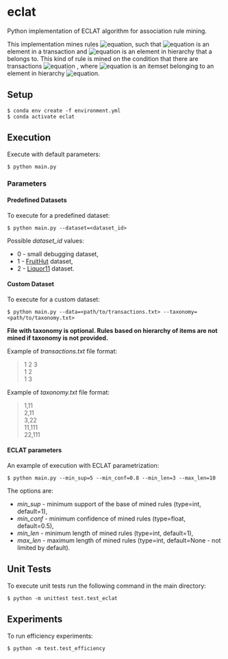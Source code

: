 # eclat
Python implementation of ECLAT algorithm for association rule mining.

This implementation mines rules ![equation](https://latex.codecogs.com/svg.image?{\color{Emerald}a&space;\to&space;Ah}), such that
![equation](https://latex.codecogs.com/svg.image?{\color{Emerald}a}) is an element in a transaction and
![equation](https://latex.codecogs.com/svg.image?{\color{Emerald}Ah}) is an element in hierarchy that a belongs to.
This kind of rule is mined on the condition that there are transactions
![equation](https://latex.codecogs.com/svg.image?{\color{Emerald}t&space;:&space;t&space;\supset&space;(a,b),&space;&space;&space;a&space;\in&space;E(Ah),&space;&space;&space;b&space;\in&space;E(Ah)})
, where ![equation](https://latex.codecogs.com/svg.image?{\color{Emerald}E(y)}) is an itemset belonging to an element in hierarchy
![equation](https://latex.codecogs.com/svg.image?{\color{Emerald}y}).

## Setup
```shell
$ conda env create -f environment.yml
$ conda activate eclat
```

## Execution
Execute with default parameters:
```shell
$ python main.py
```

### Parameters

#### Predefined Datasets
To execute for a predefined dataset:
```shell
$ python main.py --dataset=<dataset_id>
```
Possible _dataset_id_ values:
* 0 - small debugging dataset,
* 1 - [FruitHut](http://www.philippe-fournier-viger.com/spmf/datasets/fruithut_original.txt) dataset,
* 2 - [Liquor11](http://www.philippe-fournier-viger.com/spmf/liquor_11frequent.txt) dataset.

#### Custom Dataset
To execute for a custom dataset:
```shell
$ python main.py --data=<path/to/transactions.txt> --taxonomy=<path/to/taxonomy.txt>
```
**File with taxonomy is optional. Rules based on hierarchy of items are not mined if taxonomy is not provided.**

Example of _transactions.txt_ file format:
> 1 2 3  
> 1 2  
> 1 3

Example of _taxonomy.txt_ file format:
> 1,11  
> 2,11  
> 3,22  
> 11,111  
> 22,111

#### ECLAT parameters
An example of execution with ECLAT parametrization:
```shell
$ python main.py --min_sup=5 --min_conf=0.8 --min_len=3 --max_len=10
```
The options are:
* _min_sup_ - minimum support of the base of mined rules (type=int, default=1),
* _min_conf_ - minimum confidence of mined rules (type=float, default=0.5),
* _min_len_ - minimum length of mined rules (type=int, default=1),
* _max_len_ - maximum length of mined rules (type=int, default=None - not limited by default).

## Unit Tests
To execute unit tests run the following command in the main directory:
```shell
$ python -m unittest test.test_eclat
```

## Experiments
To run efficiency experiments:
```shell
$ python -m test.test_efficiency
```